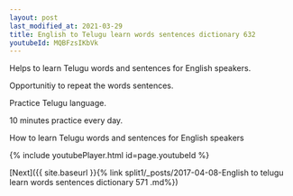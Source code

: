 ```yaml
---
layout: post
last_modified_at: 2021-03-29
title: English to Telugu learn words sentences dictionary 632 
youtubeId: MQBFzsIKbVk
---
```

 
 
Helps to learn Telugu words and sentences for English speakers.

Opportunitiy to repeat the words sentences. 

Practice Telugu language. 
 
10 minutes practice every day. 
 
How to learn Telugu words and sentences for English speakers 
 
{% include youtubePlayer.html id=page.youtubeId %}
 
 
[Next]({{ site.baseurl }}{% link  split1/_posts/2017-04-08-English to telugu learn words sentences dictionary 571 .md%})
 
